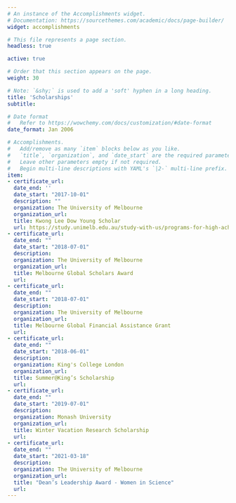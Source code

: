 ```yaml
---
# An instance of the Accomplishments widget.
# Documentation: https://sourcethemes.com/academic/docs/page-builder/
widget: accomplishments

# This file represents a page section.
headless: true

active: true

# Order that this section appears on the page.
weight: 30

# Note: `&shy;` is used to add a 'soft' hyphen in a long heading.
title: 'Scholarships'
subtitle:

# Date format
#   Refer to https://wowchemy.com/docs/customization/#date-format
date_format: Jan 2006

# Accomplishments.
#   Add/remove as many `item` blocks below as you like.
#   `title`, `organization`, and `date_start` are the required parameters.
#   Leave other parameters empty if not required.
#   Begin multi-line descriptions with YAML's `|2-` multi-line prefix.
item:
- certificate_url: 
  date_end: ''
  date_start: "2017-10-01"
  description: ""
  organization: The University of Melbourne
  organization_url: 
  title: Kwong Lee Dow Young Scholar
  url: https://study.unimelb.edu.au/study-with-us/programs-for-high-achievers/kwong-lee-dow-young-scholars-program
- certificate_url: 
  date_end: ""
  date_start: "2018-07-01"
  description: 
  organization: The University of Melbourne
  organization_url: 
  title: Melbourne Global Scholars Award
  url: 
- certificate_url: 
  date_end: ""
  date_start: "2018-07-01"
  description: 
  organization: The University of Melbourne
  organization_url: 
  title: Melbourne Global Financial Assistance Grant
  url: 
- certificate_url: 
  date_end: ""
  date_start: "2018-06-01"
  description: 
  organization: King's College London
  organization_url: 
  title: Summer@King’s Scholarship
  url: 
- certificate_url: 
  date_end: ""
  date_start: "2019-07-01"
  description: 
  organization: Monash University
  organization_url: 
  title: Winter Vacation Research Scholarship
  url: 
- certificate_url:
  date_end: ""
  date_start: "2021-03-18"
  description:
  organization: The University of Melbourne
  organization_url: 
  title: "Dean’s Leadership Award - Women in Science"
  url: 
---
```

